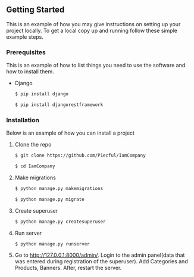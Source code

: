 ## Getting Started

This is an example of how you may give instructions on setting up your project locally.
To get a local copy up and running follow these simple example steps.

### Prerequisites

This is an example of how to list things you need to use the software and how to install them.
* Django
  ```sh
  $ pip install django
  
  $ pip install djangorestframework 
  ```

### Installation

Below is an example of how you can install a project

1. Clone the repo
   ```sh
   $ git clone https://github.com/P1ecful/IamCompany
   
   $ cd IamCompany
   ```
2. Make migrations
   ```sh
   $ python manage.py makemigrations
   
   $ python manage.py migrate
   ```
3. Create superuser
   ```sh
   $ python manage.py createsuperuser
   ```
4. Run server
   ```sh
   $ python manage.py runserver
   ```
5. Go to http://127.0.0.1:8000/admin/. Login to the admin panel(data that was entered during registration of the superuser). 
Add Categories and Products, Banners. After, restart the server.
 
